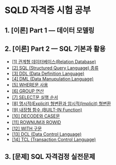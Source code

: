 # SQLD 자격증 시험 공부 




## 1. [이론] Part 1 — 데이터 모델링




## 2. [이론] Part 2 — SQL 기본과 활용
- [[1] 관계형 데이터베이스(Relation Database)](https://www.notion.so/1-Relation-Database-834e4fc30ec944d39b6c2039e1ff673f)
- [[2] SQL (Structured Query Language) 종류](https://www.notion.so/2-SQL-Structured-Query-Language-f830c26651854ebea9ed2ffdbc757287)
- [[3] DDL (Data Definition Language)](https://www.notion.so/3-DDL-Data-Definition-Language-3356a28fba4746b780cc2dc1474ad932)
- [[4] DML (Data Manupulation Language)](https://www.notion.so/4-DML-Data-Manupulation-Language-26bbd16f9ef64b41826e067a25231ba5)
- [[5] WHERE문 사용](https://www.notion.so/5-WHERE-488f5de173e04d07b2af9e26f765ccc4)
- [[6] GROUP 연산](https://www.notion.so/6-GROUP-5174397d68e74683a739234fb4441f49)
- [[7] SELECT문 실행 순서](https://www.notion.so/7-SELECT-a489b6a589584759881557ec69940df0)
- [[8] 명시적(Explicit) 형변환과 암시적(Implicit) 형변환](https://www.notion.so/8-Explicit-Implicit-a025200ec3ac4127b41b3142e714c439)
- [[9] 내장형 함수 (BUILT-IN Function)](https://www.notion.so/9-BUILT-IN-Function-e2788ae6fb504e5fa0e9fd08f7c4056c)
- [[10] DECODE와 CASE문](https://www.notion.so/10-DECODE-CASE-d9956534aeee4821bd448fe661ca7a7f)
- [[11] ROWNUM과 ROWID](https://www.notion.so/11-ROWNUM-ROWID-f1751c1713034560bea6250ebf9f53bb)
- [[12] WITH 구문](https://www.notion.so/12-WITH-5dbb0a90cafc49899dd6e86875d37ba3)
- [[13] DCL (Data Control Language)](https://www.notion.so/13-DCL-Data-Control-Language-7f336666abcc451baedf350af57bed7b)
- [[14] TCL (Transaction Control Language)](https://www.notion.so/14-TCL-Transaction-Control-Language-9cbefc0fd61e4a1ab1e65f430a66e3e2)



## 3. [문제] SQL 자격검정 실전문제